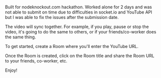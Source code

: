 Built for nodeknockout.com hackathon. Worked alone for 2 days and was not able to submit on time due to difficulties in socket.io and YouTube API but I was able to fix the issues after the submission date.

The video will sync together. For example, if you play, pause or stop the video, it's going to do the same to others, or if your friends/co-worker does the same thing.

To get started, create a Room where you'll enter the YouTube URL.

Once the Room is created, click on the Room title and share the Room URL to your friends, co-worker, etc.

Enjoy!
